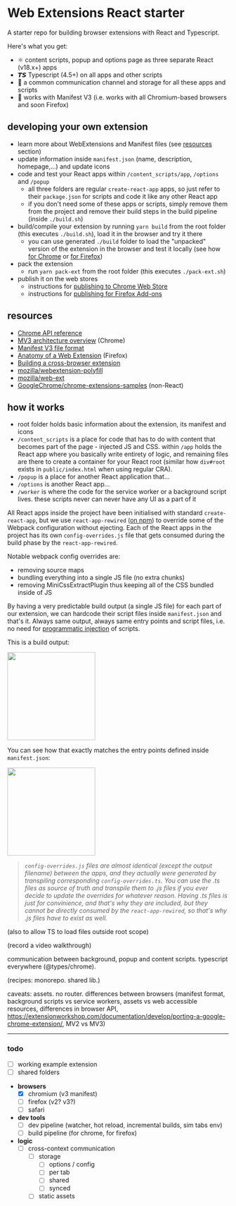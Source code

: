 # Web Extensions React starter

A starter repo for building browser extensions with React and Typescript.

Here's what you get:

- :atom_symbol: content scripts, popup and options page as three separate React (v18.x+) apps
- 𝙏𝙎 Typescript (4.5+) on all apps and other scripts
- 💬 a common communication channel and storage for all these apps and scripts
- 🧩 works with Manifest V3 (i.e. works with all Chromium-based browsers and soon Firefox)

## developing your own extension

- learn more about WebExtensions and Manifest files (see [resources](#resources) section)
- update information inside `manifest.json` (name, description, homepage,...) and update icons
- code and test your React apps within `/content_scripts/app`, `/options` and `/popup`
  - all three folders are regular `create-react-app` apps, so just refer to their `package.json` for scripts and code it like any other React app
  - if you don't need some of these apps or scripts, simply remove them from the project and remove their build steps in the build pipeline (inside `./build.sh`)
- build/compile your extension by running `yarn build` from the root folder (this executes `./build.sh`), load it in the browser and try it there
  - you can use generated `./build` folder to load the "unpacked" version of the extension in the browser and test it locally (see how [for Chrome](https://developer.chrome.com/docs/extensions/mv3/getstarted/#manifest) or [for Firefox](https://developer.mozilla.org/en-US/docs/Mozilla/Add-ons/WebExtensions/Your_first_WebExtension#trying_it_out))
- pack the extension
  - run `yarn pack-ext` from the root folder (this executes `./pack-ext.sh`)
- publish it on the web stores
  - instructions for [publishing to Chrome Web Store](https://developer.chrome.com/docs/extensions/mv3/hosting/)
  - instructions for [publishing for Firefox Add-ons](https://extensionworkshop.com/documentation/publish/)

## resources

- [Chrome API reference](https://developer.chrome.com/docs/extensions/reference/)
- [MV3 architecture overview](https://developer.chrome.com/docs/extensions/mv3/architecture-overview/) (Chrome)
- [Manifest V3 file format](https://developer.chrome.com/docs/extensions/mv3/manifest/)
- [Anatomy of a Web Extension](https://developer.mozilla.org/en-US/docs/Mozilla/Add-ons/WebExtensions/Anatomy_of_a_WebExtension) (Firefox)
- [Building a cross-browser extension](https://developer.mozilla.org/en-US/docs/Mozilla/Add-ons/WebExtensions/Build_a_cross_browser_extension)
- [mozilla/webextension-polyfill](https://github.com/mozilla/webextension-polyfill)
- [mozilla/web-ext](https://github.com/mozilla/web-ext)
- [GoogleChrome/chrome-extensions-samples](https://github.com/GoogleChrome/chrome-extensions-samples) (non-React)

## how it works

- root folder holds basic information about the extension, its manifest and icons
- `/content_scripts` is a place for code that has to do with content that becomes part of the page - injected JS and CSS. within `/app` holds the React app where you basically write entirety of logic, and remaining files are there to create a container for your React root (similar how `div#root` exists in `public/index.html` when using regular CRA).
- `/popup` is a place for another React application that...
- `/options` is another React app...
- `/worker` is where the code for the service worker or a background script lives. these scripts never can never have any UI as a part of it

All React apps inside the project have been initialised with standard `create-react-app`, but we use `react-app-rewired` ([on npm](https://www.npmjs.com/package/react-app-rewired)) to override some of the Webpack configuration without ejecting. Each of the React apps in the project has its own `config-overrides.js` file that gets consumed during the build phase by the `react-app-rewired`.

Notable webpack config overrides are:
- removing source maps
- bundling everything into a single JS file (no extra chunks)
- removing MiniCssExtractPlugin thus keeping all of the CSS bundled inside of JS

By having a very predictable build output (a single JS file) for each part of our extension, we can hardcode their script files inside `manifest.json` and that's it. Always same output, always same entry points and script files, i.e. no need for [programmatic injection](https://developer.chrome.com/docs/extensions/mv3/content_scripts/#programmatic) of scripts.

This is a build output:

<img src="https://user-images.githubusercontent.com/1355455/148201165-d4d02ff7-f5ab-4ae4-9222-3dfe7bf9eee0.png" height="200"/>

You can see how that exactly matches the entry points defined inside `manifest.json`:

<img src="https://user-images.githubusercontent.com/1355455/148199900-da93d2e5-63d3-4174-a5d6-9b93f78217ff.png" height="200" />

> *`config-overrides.js` files are almost identical (except the output filename) between the apps, and they actually were generated by transpiling corresponding `config-overrides.ts`. You can use the .ts files as source of truth and transpile them to .js files if you ever decide to update the overrides for whatever reason. Having .ts files is just for convinience, and that's why they are included, but they cannot be directly consumed by the `react-app-rewired`, so that's why .js files have to exist as well.*

(also to allow TS to load files outside root scope)

(record a video walkthrough)

communication between background, popup and content scripts. typescript everywhere (@types/chrome).

(recipes: monorepo. shared lib.)

caveats: assets. no router. differences between browsers (manifest format, background scripts vs service workers, assets vs web accessible resources, differences in browser API, https://extensionworkshop.com/documentation/develop/porting-a-google-chrome-extension/, MV2 vs MV3)

---

### todo

- [ ] working example extension
- [ ] shared folders
- **browsers**
  - [x] chromium (v3 manifest)
  - [ ] firefox (v2? v3?)
  - [ ] safari
- **dev tools**
  - [ ] dev pipeline (watcher, hot reload, incremental builds, sim tabs env)
  - [ ] build pipeline (for chrome, for firefox)
- **logic**
  - [ ] cross-context communication
    - [ ] storage
      - [ ] options / config
      - [ ] per tab
      - [ ] shared
      - [ ] synced
    - [ ] static assets
